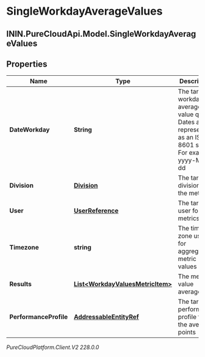 # SingleWorkdayAverageValues

## ININ.PureCloudApi.Model.SingleWorkdayAverageValues

## Properties

|Name | Type | Description | Notes|
|------------ | ------------- | ------------- | -------------|
| **DateWorkday** | **String** | The targeted workday for average value query. Dates are represented as an ISO-8601 string. For example: yyyy-MM-dd | [optional] |
| **Division** | [**Division**](Division) | The targeted division for the metrics | [optional] |
| **User** | [**UserReference**](UserReference) | The targeted user for the metrics | [optional] |
| **Timezone** | **string** | The time zone used for aggregating metric values | [optional] |
| **Results** | [**List&lt;WorkdayValuesMetricItem&gt;**](WorkdayValuesMetricItem) | The metric value averages | [optional] |
| **PerformanceProfile** | [**AddressableEntityRef**](AddressableEntityRef) | The targeted performance profile for the average points | [optional] |



_PureCloudPlatform.Client.V2 228.0.0_
